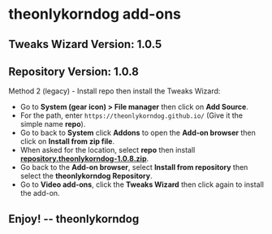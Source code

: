 # theonlykorndog add-ons
## Tweaks Wizard Version: 1.0.5
## Repository Version:    1.0.8


Method 2 (legacy) - Install repo then install the Tweaks Wizard:

<p align="left">
  <ul>
    <li>Go to <strong>System (gear icon) > File manager</strong> then click on <strong>Add Source</strong>.</li>
    <li>For the path, enter <code>https://theonlykorndog.github.io/</code> (Give it the simple name <strong>repo</strong>).</li>
    <li>Go to back to <strong>System</strong> click <strong>Addons</strong> to open the <strong>Add-on browser</strong> then click on <strong>Install from zip file</strong>.</li>
    <li>When asked for the location, select <strong>repo</strong> then install <strong><a href="repository.theonlykorndog-1.0.8.zip">repository.theonlykorndog-1.0.8.zip</a></strong>.</li>
    <li>Go back to the <strong>Add-on browser</strong>, select <strong>Install from repository</strong> then select the <strong>theonlykorndog Repository</strong>.</li>
    <li>Go to <strong>Video add-ons</strong>, click the <strong>Tweaks Wizard</strong> then click again to install the add-on.</li>
  </ul>
</p>

## Enjoy! -- theonlykorndog

